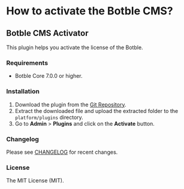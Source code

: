 # How to activate the Botble CMS?

## Botble CMS Activator

This plugin helps you activate the license of the Botble.

### Requirements

-   Botble Core 7.0.0 or higher.

### Installation

1. Download the plugin from the [Git Repository](https://github.com/rajaishtiaq6/botble-activator).
2. Extract the downloaded file and upload the extracted folder to the `platform/plugins` directory.
3. Go to **Admin** > **Plugins** and click on the **Activate** button.

### Changelog

Please see [CHANGELOG](CHANGELOG.md) for recent changes.

### License

The MIT License (MIT).
